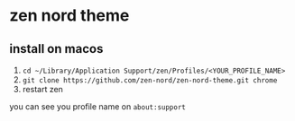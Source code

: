 # zen nord theme


## install on macos
1. `cd ~/Library/Application Support/zen/Profiles/<YOUR_PROFILE_NAME>`
2. `git clone https://github.com/zen-nord/zen-nord-theme.git chrome`
3. restart zen

you can see you profile name on `about:support`
